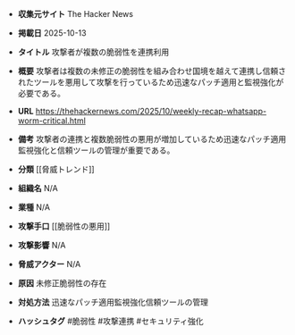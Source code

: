 - **収集元サイト**
The Hacker News

- **掲載日**
2025-10-13

- **タイトル**
攻撃者が複数の脆弱性を連携利用

- **概要**
攻撃者は複数の未修正の脆弱性を組み合わせ国境を越えて連携し信頼されたツールを悪用して攻撃を行っているため迅速なパッチ適用と監視強化が必要である。

- **URL**
https://thehackernews.com/2025/10/weekly-recap-whatsapp-worm-critical.html

- **備考**
攻撃者の連携と複数脆弱性の悪用が増加しているため迅速なパッチ適用監視強化と信頼ツールの管理が重要である。

- **分類**
[[脅威トレンド]]

- **組織名**
N/A

- **業種**
N/A

- **攻撃手口**
[[脆弱性の悪用]]

- **攻撃影響**
N/A

- **脅威アクター**
N/A

- **原因**
未修正脆弱性の存在

- **対処方法**
迅速なパッチ適用監視強化信頼ツールの管理

- **ハッシュタグ**
#脆弱性 #攻撃連携 #セキュリティ強化
